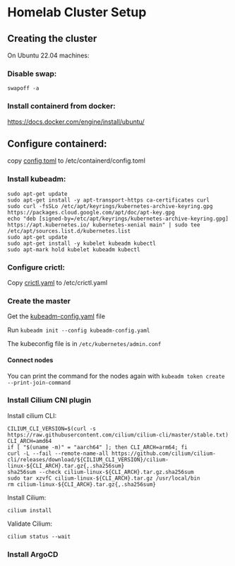# Homelab Cluster Setup

## Creating the cluster

On Ubuntu 22.04 machines:

### Disable swap:

`swapoff -a`

### Install containerd from docker:

https://docs.docker.com/engine/install/ubuntu/

## Configure containerd:
copy [config.toml](resources/config.toml) to /etc/containerd/config.toml

### Install kubeadm:

```
sudo apt-get update
sudo apt-get install -y apt-transport-https ca-certificates curl
sudo curl -fsSLo /etc/apt/keyrings/kubernetes-archive-keyring.gpg https://packages.cloud.google.com/apt/doc/apt-key.gpg
echo "deb [signed-by=/etc/apt/keyrings/kubernetes-archive-keyring.gpg] https://apt.kubernetes.io/ kubernetes-xenial main" | sudo tee /etc/apt/sources.list.d/kubernetes.list
sudo apt-get update
sudo apt-get install -y kubelet kubeadm kubectl
sudo apt-mark hold kubelet kubeadm kubectl
```

### Configure crictl:

Copy [crictl.yaml](resources/crictl.yaml) to /etc/crictl.yaml

### Create the master

Get the [kubeadm-config.yaml](resources/kubeadm-config.yaml) file

Run `kubeadm init --config kubeadm-config.yaml`

The kubeconfig file is in `/etc/kubernetes/admin.conf`

#### Connect nodes

You can print the command for the nodes again with `kubeadm token create --print-join-command`

### Install Cilium CNI plugin

Install cilium CLI:

```
CILIUM_CLI_VERSION=$(curl -s https://raw.githubusercontent.com/cilium/cilium-cli/master/stable.txt)
CLI_ARCH=amd64
if [ "$(uname -m)" = "aarch64" ]; then CLI_ARCH=arm64; fi
curl -L --fail --remote-name-all https://github.com/cilium/cilium-cli/releases/download/${CILIUM_CLI_VERSION}/cilium-linux-${CLI_ARCH}.tar.gz{,.sha256sum}
sha256sum --check cilium-linux-${CLI_ARCH}.tar.gz.sha256sum
sudo tar xzvfC cilium-linux-${CLI_ARCH}.tar.gz /usr/local/bin
rm cilium-linux-${CLI_ARCH}.tar.gz{,.sha256sum}
```

Install Cilium:

`cilium install`

Validate Cilium:

`cilium status --wait`

### Install ArgoCD

